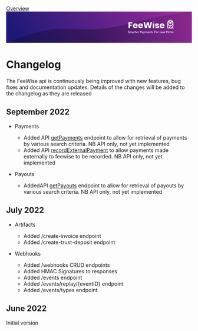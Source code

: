 [ Overview](./README.md)
![plot](./images/linkedin.png)

# Changelog
The FeeWise api is continuously being improved with new features, bug fixes and documentation updates. Details of the changes will be added to the changelog as they are released 

## September 2022

* Payments
  * Added API [getPayments](../../reference/partner-openapispec.yaml/paths/~1api~1v3~1partner~1payments~1/get) endpoint to allow for retrieval of payments by various search criteria. NB API only, not yet implemented
  * Added API [recordExternalPayment](../../reference/partner-openapispec.yaml/paths/~1api~1v3~1partner~1payments~1external~1/post) to allow payments made externally to feewise to be recorded. NB API only, not yet implemented
  
* Payouts
  * AddedAPI  [getPayouts](../../reference/partner-openapispec.yaml/paths/~1api~1v3~1partner~1payouts~1/get) endpoint to allow for retrieval of payouts by various search criteria. NB API only, not yet implemented
  
## July 2022

* Artifacts
  * Added /create-invoice endpoint
  * Added /create-trust-deposit endpoint

* Webhooks
  * Added /webhooks CRUD endpoints
  * Added HMAC Signatures to responses
  * Added /events endpoint
  * Added /events/replay/{eventID} endpoint
  * Added /events/types endpoint

## June 2022
Initial version
